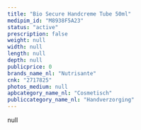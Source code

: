 ```yaml
---
title: "Bio Secure Handcreme Tube 50ml"
medipim_id: "M8938F5A23"
status: "active"
prescription: false
weight: null
width: null
length: null
depth: null
publicprice: 0
brands_name_nl: "Nutrisante"
cnk: "2717825"
photos_medium: null
apbcategory_name_nl: "Cosmetisch"
publiccategory_name_nl: "Handverzorging"
---
```

null
